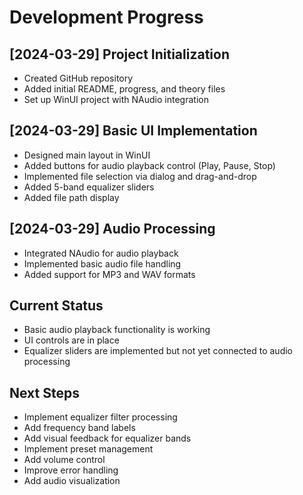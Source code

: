 # Development Progress

## [2024-03-29] Project Initialization
- Created GitHub repository
- Added initial README, progress, and theory files
- Set up WinUI project with NAudio integration

## [2024-03-29] Basic UI Implementation
- Designed main layout in WinUI
- Added buttons for audio playback control (Play, Pause, Stop)
- Implemented file selection via dialog and drag-and-drop
- Added 5-band equalizer sliders
- Added file path display

## [2024-03-29] Audio Processing
- Integrated NAudio for audio playback
- Implemented basic audio file handling
- Added support for MP3 and WAV formats

## Current Status
- Basic audio playback functionality is working
- UI controls are in place
- Equalizer sliders are implemented but not yet connected to audio processing

## Next Steps
- Implement equalizer filter processing
- Add frequency band labels
- Add visual feedback for equalizer bands
- Implement preset management
- Add volume control
- Improve error handling
- Add audio visualization